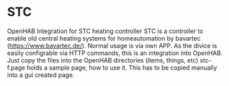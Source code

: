 # STC
OpenHAB Integration for STC heating controller
STC is a controller to enable old central heating systems for homeautomation by bavartec (https://www.bavartec.de/). Normal usage is via own APP. As the divice is easily configrable via HTTP commands, this is an integration into OpenHAB.
Just copy the files into the OpenHAB directories (items, things, etc)
stc-f.page holds a sample page, how to use it. This has to be copied manually into a gui created page.
